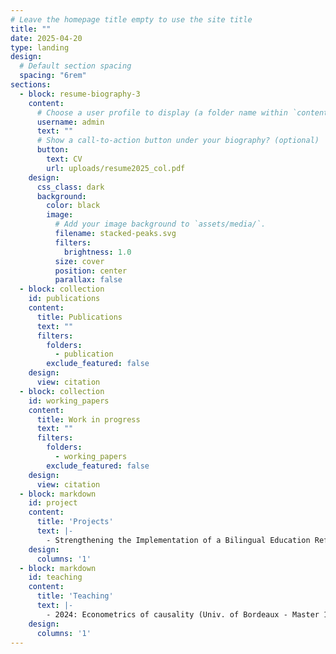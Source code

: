 ```yaml
---
# Leave the homepage title empty to use the site title
title: ""
date: 2025-04-20
type: landing
design:
  # Default section spacing
  spacing: "6rem"
sections:
  - block: resume-biography-3
    content:
      # Choose a user profile to display (a folder name within `content/authors/`)
      username: admin
      text: ""
      # Show a call-to-action button under your biography? (optional)
      button:
        text: CV
        url: uploads/resume2025_col.pdf
    design:
      css_class: dark
      background:
        color: black
        image:
          # Add your image background to `assets/media/`.
          filename: stacked-peaks.svg
          filters:
            brightness: 1.0
          size: cover
          position: center
          parallax: false
  - block: collection
    id: publications
    content:
      title: Publications
      text: ""
      filters:
        folders:
          - publication
        exclude_featured: false
    design:
      view: citation
  - block: collection
    id: working_papers
    content:
      title: Work in progress
      text: ""
      filters:
        folders:
          - working_papers
        exclude_featured: false
    design:
      view: citation
  - block: markdown
    id: project
    content:
      title: 'Projects'
      text: |-
        - Strengthening the Implementation of a Bilingual Education Reform in Mozambique, with Juliette Crespin-Boucaud Magona Sande. *Funded by an IGC SPF (January 2025)*
    design:
      columns: '1'
  - block: markdown
    id: teaching
    content:
      title: 'Teaching'
      text: |-
        - 2024: Econometrics of causality (Univ. of Bordeaux - Master 1)
    design:
      columns: '1'
---
```

